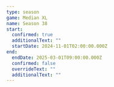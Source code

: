 ```yaml
---
type: season
game: Median XL
name: Season 38
start:
  confirmed: true
  additionalText: ""
  startDate: 2024-11-01T02:00:00.000Z
end:
  endDate: 2025-03-01T09:00:00.000Z
  confirmed: false
  overrideText: ""
  additionalText: ""
---
```


